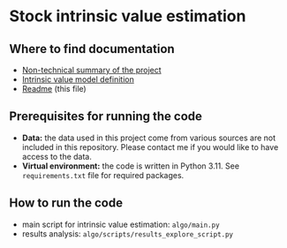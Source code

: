 # Stock intrinsic value estimation 

## Where to find documentation

- [Non-technical summary of the project](docs/project_summary.pdf)
- [Intrinsic value model definition](docs/intrinsic_value_model.pdf)
- [Readme](readme.md) (this file)

## Prerequisites for running the code

- **Data:** the data used in this project come from various sources are not included in this repository. Please contact 
  me if you would like to have access to the data.
- **Virtual environment:** the code is written in Python 3.11. See `requirements.txt` file for required packages.

## How to run the code

- main script for intrinsic value estimation: `algo/main.py`
- results analysis: `algo/scripts/results_explore_script.py`